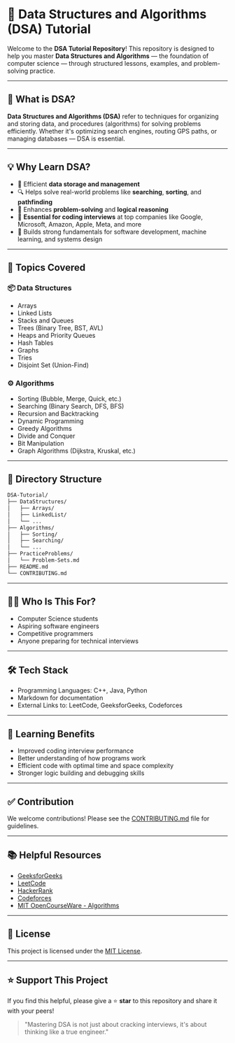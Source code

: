 
# 📘 Data Structures and Algorithms (DSA) Tutorial

Welcome to the **DSA Tutorial Repository**! This repository is designed to help you master **Data Structures and Algorithms** — the foundation of computer science — through structured lessons, examples, and problem-solving practice.

---

## 📖 What is DSA?

**Data Structures and Algorithms (DSA)** refer to techniques for organizing and storing data, and procedures (algorithms) for solving problems efficiently. Whether it's optimizing search engines, routing GPS paths, or managing databases — DSA is essential.

---

## 💡 Why Learn DSA?

- 📂 Efficient **data storage and management**
- 🔍 Helps solve real-world problems like **searching**, **sorting**, and **pathfinding**
- 🧠 Enhances **problem-solving** and **logical reasoning**
- 💼 **Essential for coding interviews** at top companies like Google, Microsoft, Amazon, Apple, Meta, and more
- 🚀 Builds strong fundamentals for software development, machine learning, and systems design

---

## 🚀 Topics Covered

### 📦 Data Structures
- Arrays
- Linked Lists
- Stacks and Queues
- Trees (Binary Tree, BST, AVL)
- Heaps and Priority Queues
- Hash Tables
- Graphs
- Tries
- Disjoint Set (Union-Find)

### ⚙️ Algorithms
- Sorting (Bubble, Merge, Quick, etc.)
- Searching (Binary Search, DFS, BFS)
- Recursion and Backtracking
- Dynamic Programming
- Greedy Algorithms
- Divide and Conquer
- Bit Manipulation
- Graph Algorithms (Dijkstra, Kruskal, etc.)

---

## 🧭 Directory Structure

```bash
DSA-Tutorial/
├── DataStructures/
│   ├── Arrays/
│   ├── LinkedList/
│   └── ...
├── Algorithms/
│   ├── Sorting/
│   ├── Searching/
│   └── ...
├── PracticeProblems/
│   └── Problem-Sets.md
├── README.md
└── CONTRIBUTING.md
```

---

## 👨‍🎓 Who Is This For?

- Computer Science students
- Aspiring software engineers
- Competitive programmers
- Anyone preparing for technical interviews

---

## 🛠️ Tech Stack

- Programming Languages: C++, Java, Python
- Markdown for documentation
- External Links to: LeetCode, GeeksforGeeks, Codeforces

---

## 🧠 Learning Benefits

- Improved coding interview performance
- Better understanding of how programs work
- Efficient code with optimal time and space complexity
- Stronger logic building and debugging skills

---

## ✅ Contribution

We welcome contributions! Please see the [CONTRIBUTING.md](./CONTRIBUTING.md) file for guidelines.

---

## 📚 Helpful Resources

- [GeeksforGeeks](https://www.geeksforgeeks.org/)
- [LeetCode](https://leetcode.com/)
- [HackerRank](https://www.hackerrank.com/)
- [Codeforces](https://codeforces.com/)
- [MIT OpenCourseWare - Algorithms](https://ocw.mit.edu/courses/electrical-engineering-and-computer-science/6-006-introduction-to-algorithms-fall-2011/)

---

## 📜 License

This project is licensed under the [MIT License](./LICENSE).

---

## ⭐ Support This Project

If you find this helpful, please give a ⭐ **star** to this repository and share it with your peers!

> "Mastering DSA is not just about cracking interviews, it's about thinking like a true engineer."
